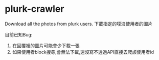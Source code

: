 # plurk-crawler
Download all the photos from plurk users. 下載指定的噗浪使用者的圖片

目前已知Bug:
1. 在回覆裡的圖片可能會少下載一張
2. 如果使用者block搜尋,會無法下載,還沒寫不透過API直接去爬該使用者id
